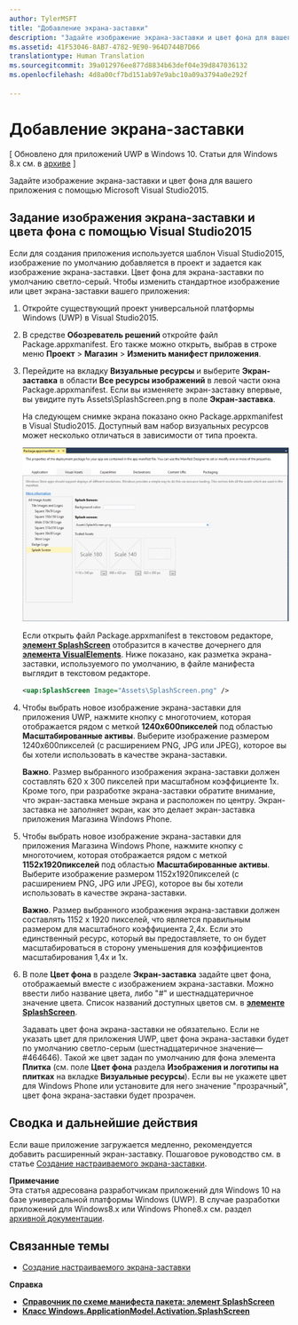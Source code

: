 ```yaml
---
author: TylerMSFT
title: "Добавление экрана-заставки"
description: "Задайте изображение экрана-заставки и цвет фона для вашего приложения с помощью Microsoft Visual Studio 2015."
ms.assetid: 41F53046-8AB7-4782-9E90-964D744B7D66
translationtype: Human Translation
ms.sourcegitcommit: 39a012976ee877d8834b63def04e39d847036132
ms.openlocfilehash: 4d8a00cf7bd151ab97e9abc10a09a3794a0e292f

---
```


# Добавление экрана-заставки


\[ Обновлено для приложений UWP в Windows 10. Статьи для Windows 8.x см. в [архиве](http://go.microsoft.com/fwlink/p/?linkid=619132) \]


Задайте изображение экрана-заставки и цвет фона для вашего приложения с помощью Microsoft Visual Studio2015.

## Задание изображения экрана-заставки и цвета фона с помощью Visual Studio2015


Если для создания приложения используется шаблон Visual Studio2015, изображение по умолчанию добавляется в проект и задается как изображение экрана-заставки. Цвет фона для экрана-заставки по умолчанию светло-серый. Чтобы изменить стандартное изображение или цвет экрана-заставки вашего приложения:

1.  Откройте существующий проект универсальной платформы Windows (UWP) в Visual Studio2015.
2.  В средстве **Обозреватель решений** откройте файл Package.appxmanifest. Его также можно открыть, выбрав в строке меню **Проект** &gt; **Магазин** &gt; **Изменить манифест приложения**.
3.  Перейдите на вкладку **Визуальные ресурсы** и выберите **Экран-заставка** в области **Все ресурсы изображений** в левой части окна Package.appxmanifest. Если вы изменяете экран-заставку впервые, вы увидите путь Assets\\SplashScreen.png в поле **Экран-заставка**.

    На следующем снимке экрана показано окно Package.appxmanifest в Visual Studio2015. Доступный вам набор визуальных ресурсов может несколько отличаться в зависимости от типа проекта.

    ![снимок экрана с окном Package.appxmanifest в Visual Studio2013](images/appmanifest.png)

    Если открыть файл Package.appxmanifest в текстовом редакторе, [**элемент SplashScreen**](https://msdn.microsoft.com/library/windows/apps/br211467) отобразится в качестве дочернего для [**элемента VisualElements**](https://msdn.microsoft.com/library/windows/apps/br211471). Ниже показано, как разметка экрана-заставки, используемого по умолчанию, в файле манифеста выглядит в текстовом редакторе.

    ```xml
    <uap:SplashScreen Image="Assets\SplashScreen.png" />
    ```

4.  Чтобы выбрать новое изображение экрана-заставки для приложения UWP, нажмите кнопку с многоточием, которая отображается рядом с меткой **1240x600пикселей** под областью **Масштабированные активы**. Выберите изображение размером 1240x600пикселей (с расширением PNG, JPG или JPEG), которое вы бы хотели использовать в качестве экрана-заставки.

    **Важно**. Размер выбранного изображения экрана-заставки должен составлять 620 x 300 пикселей при масштабном коэффициенте 1x. Кроме того, при разработке экрана-заставки обратите внимание, что экран-заставка меньше экрана и расположен по центру. Экран-заставка не заполняет экран, как это делает экран-заставка приложения Магазина Windows Phone.

     

5.  Чтобы выбрать новое изображение экрана-заставки для приложения Магазина Windows Phone, нажмите кнопку с многоточием, которая отображается рядом с меткой **1152x1920пикселей** под областью **Масштабированные активы**. Выберите изображение размером 1152x1920пикселей (с расширением PNG, JPG или JPEG), которое вы бы хотели использовать в качестве экрана-заставки.

    **Важно**. Размер выбранного изображения экрана-заставки должен составлять 1152 x 1920 пикселей, что является правильным размером для масштабного коэффициента 2,4x. Если это единственный ресурс, который вы предоставляете, то он будет масштабироваться в сторону уменьшения для коэффициентов масштабирования 1,4x и 1x.

     

6.  В поле **Цвет фона** в разделе **Экран-заставка** задайте цвет фона, отображаемый вместе с изображением экрана-заставки. Можно ввести либо название цвета, либо "\#" и шестнадцатеричное значение цвета. Список названий доступных цветов см. в [**элементе SplashScreen**](https://msdn.microsoft.com/library/windows/apps/br211467).

    Задавать цвет фона экрана-заставки не обязательно. Если не указать цвет для приложения UWP, цвет фона экрана-заставки будет по умолчанию светло-серым (шестнадцатеричное значение— \#464646). Такой же цвет задан по умолчанию для фона элемента **Плитка** (см. поле **Цвет фона** раздела **Изображения и логотипы на плитках** на вкладке **Визуальные ресурсы**). Если вы не укажете цвет для Windows Phone или установите для него значение "прозрачный", цвет фона экрана-заставки будет прозрачен.

## Сводка и дальнейшие действия


Если ваше приложение загружается медленно, рекомендуется добавить расширенный экран-заставку. Пошаговое руководство см. в статье [Создание настраиваемого экрана-заставки](create-a-customized-splash-screen.md).

**Примечание**  
Эта статья адресована разработчикам приложений для Windows 10 на базе универсальной платформы Windows (UWP). В случае разработки приложений для Windows8.x или Windows Phone8.x см. раздел [архивной документации](http://go.microsoft.com/fwlink/p/?linkid=619132).

 

## Связанные темы

* [Создание настраиваемого экрана-заставки](create-a-customized-splash-screen.md)

**Справка**

* [**Справочник по схеме манифеста пакета: элемент SplashScreen**](https://msdn.microsoft.com/library/windows/apps/br211467)
* [**Класс Windows.ApplicationModel.Activation.SplashScreen**](https://msdn.microsoft.com/library/windows/apps/br224763)

 

 



<!--HONumber=Aug16_HO3-->


